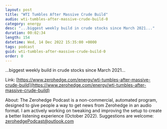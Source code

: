 ```yaml
---
layout: post
title: "WTI Tumbles After Massive Crude Build"
audio: wti-tumbles-after-massive-crude-build-0
category: energy
desc: "...biggest weekly build in crude stocks since March 2021..."
duration: 00:02:34
length: 154
datetime: Wed, 14 Dec 2022 15:35:00 +0000
tags: podcast
guid: wti-tumbles-after-massive-crude-build-0
order: 0
---
```

...biggest weekly build in crude stocks since March 2021...

Link: [https://www.zerohedge.com/energy/wti-tumbles-after-massive-crude-build](https://www.zerohedge.com/energy/wti-tumbles-after-massive-crude-build)

About: The Zerohedge Podcast is a non-commercial, automated program, designed to give people a way to get news from Zerohedge in an audio format.  I am actively working on tweaking and improving the setup to create a better listening experience (October 2022).  Suggestions are welcome: [zerohedgePodcast@outlook.com](mailto:zerohedgePodcast@outlook.com)